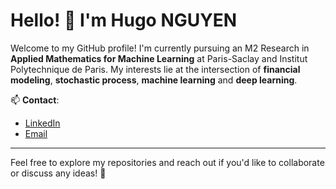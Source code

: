 # Hello! 👋 I'm Hugo NGUYEN  

Welcome to my GitHub profile! 
I'm currently pursuing an M2 Research in **Applied Mathematics for Machine Learning** at Paris-Saclay and Institut Polytechnique de Paris. My interests lie at the intersection of **financial modeling**, **stochastic process**, **machine learning** and **deep learning**.  

📫 **Contact**:  
  - [LinkedIn](https://www.linkedin.com/in/hugo-nguyen)  
  - [Email](mailto:hugo.nguyen@telecom-sudparis.eu)  
---

Feel free to explore my repositories and reach out if you'd like to collaborate or discuss any ideas! 🚀  
